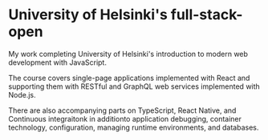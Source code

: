 # University of Helsinki's full-stack-open

My work completing University of Helsinki's introduction to modern web development with JavaScript.

The course covers single-page applications implemented with React and supporting them with RESTful and GraphQL web services implemented with Node.js.

There are also accompanying parts on TypeScript, React Native, and Continuous integraitonk in additionto application debugging, container technology, configuration, managing runtime environments, and databases.

